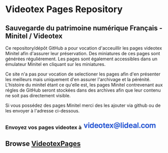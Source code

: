 # Videotex Pages Repository

## Sauvegarde du patrimoine numérique Français - Minitel / Videotex

Ce repository/dépôt GitHub a pour vocation d'acceuillir les pages videotex Minitel afin d'assurer leur préservation.
Des miniatures de ces pages sont générées réguliérement. Les pages sont également accessibles dans un émulateur Minitel en cliquant sur les miniatures.

Ce site n'a pas pour vocation de selectioner les pages afin d'en présenter les meilleurs mais uniquement d'en assurer l'archivage et la pérénité. 
L'histoire du minitel étant ce qu'elle est, les pages Minitel contrevenant aux régles de GitHub seront stockées dans des archives afin que leur contenu ne soit pas directement visible.

Si vous possédez des pages Minitel merci des les ajouter via github ou de les envoyer à l'adresse ci-dessous.

### Envoyez vos pages videotex à <img src="https://github.com/XReyRobert/VideotexPagesRepository/blob/master/ressources/email.png?raw=true">
## Browse [VideotexPages](https://github.com/XReyRobert/VideotexPagesRepository/tree/master/PagesVideotex)


